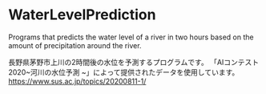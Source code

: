 # WaterLevelPrediction
Programs that predicts the water level of a river in two hours based on the amount of precipitation around the river.

長野県茅野市上川の2時間後の水位を予測するプログラムです。
「AIコンテスト2020~河川の水位予測 ~」によって提供されたデータを使用しています。
https://www.sus.ac.jp/topics/20200811-1/
